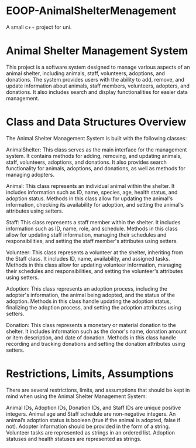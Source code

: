 # EOOP-AnimalShelterMenagement
A small c++ project for uni.
# Animal Shelter Management System
This project is a software system designed to manage various aspects of an animal shelter, including animals, staff, volunteers, adoptions, and donations. The system provides users with the ability to add, remove, and update information about animals, staff members, volunteers, adopters, and donations. It also includes search and display functionalities for easier data management.

# Class and Data Structures Overview
The Animal Shelter Management System is built with the following classes:

AnimalShelter: This class serves as the main interface for the management system. It contains methods for adding, removing, and updating animals, staff, volunteers, adoptions, and donations. It also provides search functionality for animals, adoptions, and donations, as well as methods for managing adopters.

Animal: This class represents an individual animal within the shelter. It includes information such as ID, name, species, age, health status, and adoption status. Methods in this class allow for updating the animal's information, checking its availability for adoption, and setting the animal's attributes using setters.

Staff: This class represents a staff member within the shelter. It includes information such as ID, name, role, and schedule. Methods in this class allow for updating staff information, managing their schedules and responsibilities, and setting the staff member's attributes using setters.

Volunteer: This class represents a volunteer at the shelter, inheriting from the Staff class. It includes ID, name, availability, and assigned tasks. Methods in this class allow for updating volunteer information, managing their schedules and responsibilities, and setting the volunteer's attributes using setters.

Adoption: This class represents an adoption process, including the adopter's information, the animal being adopted, and the status of the adoption. Methods in this class handle updating the adoption status, finalizing the adoption process, and setting the adoption attributes using setters.

Donation: This class represents a monetary or material donation to the shelter. It includes information such as the donor's name, donation amount or item description, and date of donation. Methods in this class handle recording and tracking donations and setting the donation attributes using setters.

# Restrictions, Limits, Assumptions
There are several restrictions, limits, and assumptions that should be kept in mind when using the Animal Shelter Management System:

Animal IDs, Adoption IDs, Donation IDs, and Staff IDs are unique positive integers.
Animal age and Staff schedule are non-negative integers.
An animal’s adoption status is boolean (true if the animal is adopted, false if not).
Adopter information should be provided in the form of a string.
Volunteer tasks are represented as strings in an ordered list.
Adoption statuses and health statuses are represented as strings.
